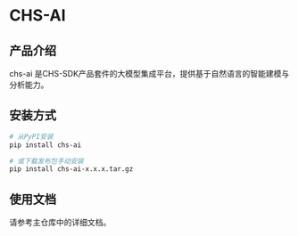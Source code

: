# CHS-AI

## 产品介绍
chs-ai 是CHS-SDK产品套件的大模型集成平台，提供基于自然语言的智能建模与分析能力。

## 安装方式

```bash
# 从PyPI安装
pip install chs-ai

# 或下载发布包手动安装
pip install chs-ai-x.x.x.tar.gz
```

## 使用文档
请参考主仓库中的详细文档。